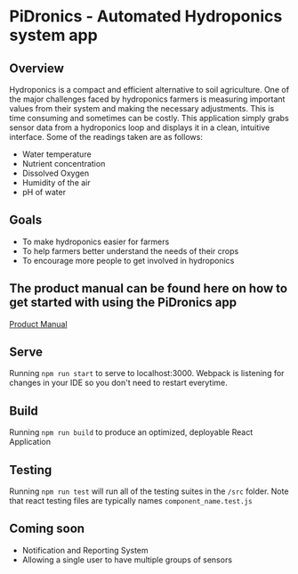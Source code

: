 # PiDronics - Automated Hydroponics system app

## Overview
Hydroponics is a compact and efficient alternative to soil agriculture. One of the major challenges faced by hydroponics farmers is measuring important values from their system and making the necessary adjustments. This is time consuming and sometimes can be costly. This application simply grabs sensor data from a hydroponics loop and displays it in a clean, intuitive interface. Some of the readings taken are as follows:
- Water temperature
- Nutrient concentration
- Dissolved Oxygen
- Humidity of the air
- pH of water

## Goals
- To make hydroponics easier for farmers
- To help farmers better understand the needs of their crops
- To encourage more people to get involved in hydroponics

## The product manual can be found here on how to get started with using the PiDronics app
[Product Manual](https://docs.google.com/document/d/1FWLsea7MBdXaazkmk156T1Quhn5-B72oxn0frQKcgs8/edit?usp=sharing)

## Serve

Running `npm run start` to serve to localhost:3000. Webpack is listening for changes in your IDE so you don't need to restart everytime.

## Build

Running `npm run build` to produce an optimized, deployable React Application

## Testing

Running `npm run test` will run all of the testing suites in the `/src` folder. Note that react testing files are typically names `component_name.test.js`

## Coming soon
- Notification and Reporting System
- Allowing a single user to have multiple groups of sensors

